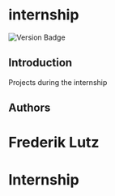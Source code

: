# internship

![Version Badge](https://img.shields.io/badge/Version-1.0.0-brightgreen?style=for-the-badge)

## Introduction

Projects during the internship

## Authors

Frederik Lutz
=======
# Internship
